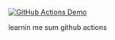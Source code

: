 [![GitHub Actions Demo](https://github.com/seajoshc/ghactions/actions/workflows/github-actions-demo.yml/badge.svg)](https://github.com/seajoshc/ghactions/actions/workflows/github-actions-demo.yml)

learnin me sum github actions
